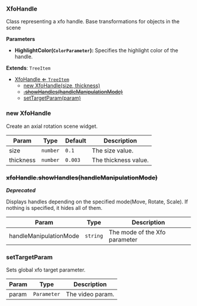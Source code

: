 <a name="XfoHandle"></a>

### XfoHandle 
Class representing a xfo handle. Base transformations for objects in the scene**Parameters*** **HighlightColor(`ColorParameter`):** Specifies the highlight color of the handle.


**Extends**: <code>TreeItem</code>  

* [XfoHandle ⇐ <code>TreeItem</code>](#XfoHandle)
    * [new XfoHandle(size, thickness)](#new-XfoHandle)
    * ~~[.showHandles(handleManipulationMode)](#XfoHandle+showHandles)~~
    * [setTargetParam(param)](#setTargetParam)

<a name="new_XfoHandle_new"></a>

### new XfoHandle
Create an axial rotation scene widget.


| Param | Type | Default | Description |
| --- | --- | --- | --- |
| size | <code>number</code> | <code>0.1</code> | The size value. |
| thickness | <code>number</code> | <code>0.003</code> | The thickness value. |

<a name="XfoHandle+showHandles"></a>

### ~~xfoHandle.showHandles(handleManipulationMode)~~
***Deprecated***

Displays handles depending on the specified mode(Move, Rotate, Scale).If nothing is specified, it hides all of them.



| Param | Type | Description |
| --- | --- | --- |
| handleManipulationMode | <code>string</code> | The mode of the Xfo parameter |

<a name="XfoHandle+setTargetParam"></a>

### setTargetParam
Sets global xfo target parameter.



| Param | Type | Description |
| --- | --- | --- |
| param | <code>Parameter</code> | The video param. |

